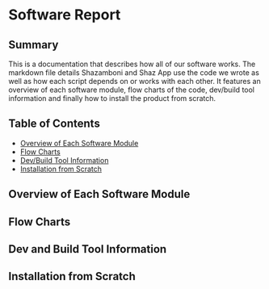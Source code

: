 # Software Report

## Summary

This is a documentation that describes how all of our software works. The markdown file details Shazamboni and Shaz App use the code we wrote as well as how each script depends on or works with each other. It features an overview of each software module, flow charts of the code, dev/build tool information and finally how to install the product from scratch.

## Table of Contents

* [Overview of Each Software Module](#overview-of-each-software-module)
* [Flow Charts](#flow-charts)
* [Dev/Build Tool Information](#dev-and-build-tool-information)
* [Installation from Scratch](#installation-from-scratch)

## Overview of Each Software Module

## Flow Charts

## Dev and Build Tool Information

## Installation from Scratch
